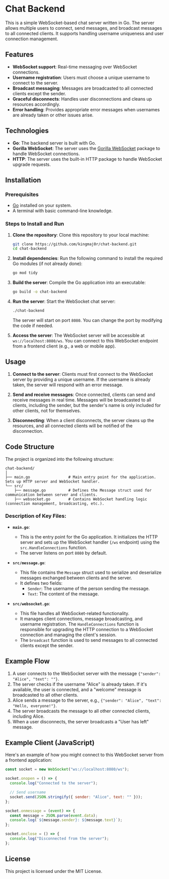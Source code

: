 # Chat Backend

This is a simple WebSocket-based chat server written in Go. The server allows multiple users to connect, send messages, and broadcast messages to all connected clients. It supports handling username uniqueness and user connection management.

## Features

- **WebSocket support**: Real-time messaging over WebSocket connections.
- **Username registration**: Users must choose a unique username to connect to the server.
- **Broadcast messaging**: Messages are broadcasted to all connected clients except the sender.
- **Graceful disconnects**: Handles user disconnections and cleans up resources accordingly.
- **Error handling**: Provides appropriate error messages when usernames are already taken or other issues arise.

## Technologies

- **Go**: The backend server is built with Go.
- **Gorilla WebSocket**: The server uses the [Gorilla WebSocket](https://github.com/gorilla/websocket) package to handle WebSocket connections.
- **HTTP**: The server uses the built-in HTTP package to handle WebSocket upgrade requests.

## Installation

### Prerequisites

- [Go](https://golang.org/dl/) installed on your system.
- A terminal with basic command-line knowledge.

### Steps to Install and Run

1. **Clone the repository**:
   Clone this repository to your local machine:

   ```bash
   git clone https://github.com/kingmaj0r/chat-backend.git
   cd chat-backend
   ```

2. **Install dependencies**:
   Run the following command to install the required Go modules (if not already done):

   ```bash
   go mod tidy
   ```

3. **Build the server**:
   Compile the Go application into an executable:

   ```bash
   go build -o chat-backend
   ```

4. **Run the server**:
   Start the WebSocket chat server:

   ```bash
   ./chat-backend
   ```

   The server will start on port `8080`. You can change the port by modifying the code if needed.

5. **Access the server**:
   The WebSocket server will be accessible at `ws://localhost:8080/ws`. You can connect to this WebSocket endpoint from a frontend client (e.g., a web or mobile app).

## Usage

1. **Connect to the server**:
   Clients must first connect to the WebSocket server by providing a unique username. If the username is already taken, the server will respond with an error message.

2. **Send and receive messages**:
   Once connected, clients can send and receive messages in real time. Messages will be broadcasted to all clients, including the sender, but the sender's name is only included for other clients, not for themselves.

3. **Disconnecting**:
   When a client disconnects, the server cleans up the resources, and all connected clients will be notified of the disconnection.

## Code Structure

The project is organized into the following structure:

```
chat-backend/
│
├── main.go                 # Main entry point for the application. Sets up HTTP server and WebSocket handler.
└── src/                    
    ├── message.go          # Defines the Message struct used for communication between server and clients.
    ├── websocket.go        # Contains WebSocket handling logic (connection management, broadcasting, etc.).
```

### Description of Key Files:

- **`main.go`**: 
  - This is the entry point for the Go application. It initializes the HTTP server and sets up the WebSocket handler (`/ws` endpoint) using the `src.HandleConnections` function.
  - The server listens on port `8080` by default.

- **`src/message.go`**: 
  - This file contains the `Message` struct used to serialize and deserialize messages exchanged between clients and the server.
  - It defines two fields:
    - `Sender`: The username of the person sending the message.
    - `Text`: The content of the message.

- **`src/websocket.go`**: 
  - This file handles all WebSocket-related functionality.
  - It manages client connections, message broadcasting, and username registration. The `HandleConnections` function is responsible for upgrading the HTTP connection to a WebSocket connection and managing the client's session.
  - The `broadcast` function is used to send messages to all connected clients except the sender.

## Example Flow

1. A user connects to the WebSocket server with the message `{"sender": "Alice", "text": ""}`.
2. The server checks if the username "Alice" is already taken. If it's available, the user is connected, and a "welcome" message is broadcasted to all other clients.
3. Alice sends a message to the server, e.g., `{"sender": "Alice", "text": "Hello, everyone!"}`.
4. The server broadcasts the message to all other connected clients, including Alice.
5. When a user disconnects, the server broadcasts a "User has left" message.

## Example Client (JavaScript)

Here's an example of how you might connect to this WebSocket server from a frontend application:

```javascript
const socket = new WebSocket("ws://localhost:8080/ws");

socket.onopen = () => {
  console.log("Connected to the server");

  // Send username
  socket.send(JSON.stringify({ sender: "Alice", text: "" }));
};

socket.onmessage = (event) => {
  const message = JSON.parse(event.data);
  console.log(`${message.sender}: ${message.text}`);
};

socket.onclose = () => {
  console.log("Disconnected from the server");
};
```

## License

This project is licensed under the MIT License.
